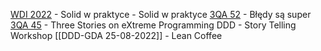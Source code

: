 [WDI 2022](https://warszawskiedniinformatyki.pl/) - Solid w praktyce - Solid w praktyce 
[3QA 52](https://www.youtube.com/watch?v=Ev6nbZhyCY8) - Błędy są super
[3QA 45](https://trojqa.pl/3qa-45/) - Three Stories on eXtreme Programming
DDD - Story Telling Workshop
[[DDD-GDA 25-08-2022]] - Lean Coffee 